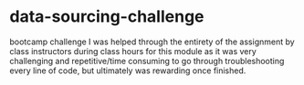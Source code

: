 # data-sourcing-challenge
bootcamp challenge
I was helped through the entirety of the assignment by class instructors during class hours for this module as it was very challenging and repetitive/time consuming to go through troubleshooting every line of code, but ultimately was rewarding once finished.
